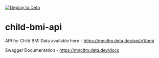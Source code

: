 [![Deploy to Deta](https://github.com/gumball/child-bmi-api/actions/workflows/deploy.yml/badge.svg)](https://github.com/gumball/child-bmi-api/actions/workflows/deploy.yml)
# child-bmi-api

API for Child BMI Data available here - https://mncltm.deta.dev/api/v1/bmi

Swagger Documentation - https://mncltm.deta.dev/docs
